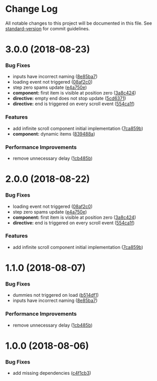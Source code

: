 # Change Log

All notable changes to this project will be documented in this file. See [standard-version](https://github.com/conventional-changelog/standard-version) for commit guidelines.

<a name="3.0.0"></a>
# 3.0.0 (2018-08-23)


### Bug Fixes

* inputs have incorrect naming ([8e85ba7](https://github.com/SteveVanOpstal/angular-infinite-scroll/commit/8e85ba7))
* loading event not triggered ([08af2c0](https://github.com/SteveVanOpstal/angular-infinite-scroll/commit/08af2c0))
* step zero spams update ([e4a750e](https://github.com/SteveVanOpstal/angular-infinite-scroll/commit/e4a750e))
* **component:** first item is visible at position zero ([3a8c424](https://github.com/SteveVanOpstal/angular-infinite-scroll/commit/3a8c424))
* **directive:** empty end does not stop update ([5cd6371](https://github.com/SteveVanOpstal/angular-infinite-scroll/commit/5cd6371))
* **directive:** end is triggered on every scroll event ([554ca1f](https://github.com/SteveVanOpstal/angular-infinite-scroll/commit/554ca1f))


### Features

* add infinite scroll component initial implementation ([7ca859b](https://github.com/SteveVanOpstal/angular-infinite-scroll/commit/7ca859b))
* **component:** dynamic items ([839488a](https://github.com/SteveVanOpstal/angular-infinite-scroll/commit/839488a))


### Performance Improvements

* remove unnecessary delay ([1cb485b](https://github.com/SteveVanOpstal/angular-infinite-scroll/commit/1cb485b))



<a name="2.0.0"></a>
# 2.0.0 (2018-08-22)


### Bug Fixes

* loading event not triggered ([08af2c0](https://github.com/SteveVanOpstal/angular-infinite-scroll/commit/08af2c0))
* step zero spams update ([e4a750e](https://github.com/SteveVanOpstal/angular-infinite-scroll/commit/e4a750e))
* **component:** first item is visible at position zero ([3a8c424](https://github.com/SteveVanOpstal/angular-infinite-scroll/commit/3a8c424))
* **directive:** end is triggered on every scroll event ([554ca1f](https://github.com/SteveVanOpstal/angular-infinite-scroll/commit/554ca1f))


### Features

* add infinite scroll component initial implementation ([7ca859b](https://github.com/SteveVanOpstal/angular-infinite-scroll/commit/7ca859b))



<a name="1.1.0"></a>
# 1.1.0 (2018-08-07)


### Bug Fixes

* dummies not triggered on load ([b514df1](https://github.com/SteveVanOpstal/angular-infinite-scroll/commit/b514df1))
* inputs have incorrect naming ([8e85ba7](https://github.com/SteveVanOpstal/angular-infinite-scroll/commit/8e85ba7))


### Performance Improvements

* remove unnecessary delay ([1cb485b](https://github.com/SteveVanOpstal/angular-infinite-scroll/commit/1cb485b))



<a name="1.0.0"></a>
# 1.0.0 (2018-08-06)


### Bug Fixes

* add missing dependencies ([c4f1cb3](https://github.com/SteveVanOpstal/angular-infinite-scroll/commit/c4f1cb3))
